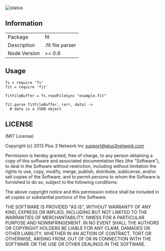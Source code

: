 ![status](https://secure.travis-ci.org/plus3network/fit.png?branch=master)

## Information

<table>
<tr> 
<td>Package</td><td>fit</td>
</tr>
<tr>
<td>Description</td>
<td>.fit file parser</td>
</tr>
<tr>
<td>Node Version</td>
<td>>= 0.6</td>
</tr>
</table>

## Usage

```coffee-script
fs = require 'fs'
fit = require 'fit'

fitFileBuffer = fs.readFileSync "example.fit"

fit.parse fitFileBuffer, (err, data) ->
  # data is a JSON object
```

## LICENSE

(MIT License)

Copyright (c) 2013 Plus 3 Network Inc <support@plus3network.com>

Permission is hereby granted, free of charge, to any person obtaining
a copy of this software and associated documentation files (the
"Software"), to deal in the Software without restriction, including
without limitation the rights to use, copy, modify, merge, publish,
distribute, sublicense, and/or sell copies of the Software, and to
permit persons to whom the Software is furnished to do so, subject to
the following conditions:

The above copyright notice and this permission notice shall be
included in all copies or substantial portions of the Software.

THE SOFTWARE IS PROVIDED "AS IS", WITHOUT WARRANTY OF ANY KIND,
EXPRESS OR IMPLIED, INCLUDING BUT NOT LIMITED TO THE WARRANTIES OF
MERCHANTABILITY, fitNESS FOR A PARTICULAR PURPOSE AND
NONINFRINGEMENT. IN NO EVENT SHALL THE AUTHORS OR COPYRIGHT HOLDERS BE
LIABLE FOR ANY CLAIM, DAMAGES OR OTHER LIABILITY, WHETHER IN AN ACTION
OF CONTRACT, TORT OR OTHERWISE, ARISING FROM, OUT OF OR IN CONNECTION
WITH THE SOFTWARE OR THE USE OR OTHER DEALINGS IN THE SOFTWARE.
